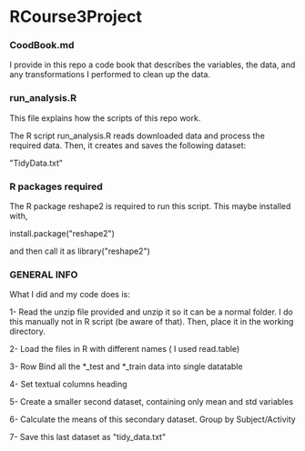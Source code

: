 RCourse3Project
===============

### CoodBook.md

I provide in this repo a code book that describes the variables, the data, and any transformations I performed to clean up the data.

### run_analysis.R

This file explains how the scripts of this repo work.

The R script run_analysis.R reads downloaded data and process the required data. Then, it creates and saves the following dataset:

"TidyData.txt"

### R packages required

The R package reshape2 is required to run this script. This maybe installed with,

install.package("reshape2")

and then call it as library("reshape2")

### GENERAL INFO

What I did and my code does is:

1- Read the unzip file provided and unzip it so it can be a normal folder. I do this manually not in R script (be aware of that). Then, place it in the working directory.

2- Load the files in R with different names ( I used read.table)

3- Row Bind all the *_test and *_train data into single datatable

4- Set textual columns heading

5- Create a smaller second dataset, containing only mean and std variables

6- Calculate the means of this secondary dataset. Group by Subject/Activity

7- Save this last dataset as "tidy_data.txt"


